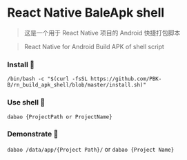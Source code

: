 # React Native BaleApk shell
> 这是一个用于 React Native 项目的 Android 快捷打包脚本

> React Native for Android Build APK of shell script

### Install 🔨
``` /bin/bash -c "$(curl -fsSL https://github.com/PBK-B/rn_build_apk_shell/blob/master/install.sh)" ```

### Use shell 🌈
``` dabao {ProjectPath or ProjectName} ```

### Demonstrate 🍗
``` dabao /data/app/{Project Path}/ ```
or
``` dabao {Project Name} ```
